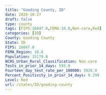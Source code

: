 ```yaml
---
title: "Gooding County, ID"
date: 2020-10-27
draft: false
type: county
tags: [FIPS:16047.0,FEMA:10.0,Non-core,Red]
categories: [ID]
County: Gooding County
State: ID
FIPS: 16047.0
FEMA_Region: 10.0
Population: 15179.0
NCHS_Urban_Rural_Classification: Non-core
Tests_in_prior_14_days: 595.0
Fourteen_day_test_rate_per_100000: 3920.0
Percent_Positivity_in_prior_14_days: 0.299
Level: Red
url: /states/ID/gooding-county
---
```



